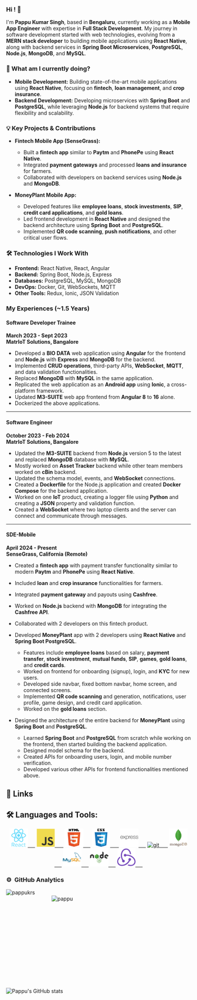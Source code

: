 
### Hi ! 👋
I'm **Pappu Kumar Singh**, based in **Bengaluru**, currently working as a **Mobile App Engineer** with expertise in **Full Stack Development**. My journey in software development started with web technologies, evolving from a **MERN stack developer** to building mobile applications using **React Native**, along with backend services in **Spring Boot Microservices**, **PostgreSQL**, **Node.js**, **MongoDB**, and **MySQL**.

### 🚀 What am I currently doing?
- **Mobile Development:** Building state-of-the-art mobile applications using **React Native**, focusing on **fintech**, **loan management**, and **crop insurance**.
- **Backend Development:** Developing microservices with **Spring Boot** and **PostgreSQL**, while leveraging **Node.js** for backend systems that require flexibility and scalability.

### 💡 Key Projects & Contributions
- **Fintech Mobile App (SenseGrass):**
  - Built a **fintech app** similar to **Paytm** and **PhonePe** using **React Native**.
  - Integrated **payment gateways** and processed **loans and insurance** for farmers.
  - Collaborated with developers on backend services using **Node.js** and **MongoDB**.

- **MoneyPlant Mobile App:**
  - Developed features like **employee loans**, **stock investments**, **SIP**, **credit card applications**, and **gold loans**.
  - Led frontend development in **React Native** and designed the backend architecture using **Spring Boot** and **PostgreSQL**.
  - Implemented **QR code scanning**, **push notifications**, and other critical user flows.

### 🛠️ Technologies I Work With

- **Frontend:** React Native, React, Angular
- **Backend:** Spring Boot, Node.js, Express
- **Databases:** PostgreSQL, MySQL, MongoDB
- **DevOps:** Docker, Git, WebSockets, MQTT
- **Other Tools:** Redux, Ionic, JSON Validation


### My Experiences (~1.5 Years)

#### Software Developer Trainee  
**March 2023 - Sept 2023**  
**MatrIoT Solutions, Bangalore**  
- Developed a **BIO DATA** web application using **Angular** for the frontend and **Node.js** with **Express** and **MongoDB** for the backend.
- Implemented **CRUD operations**, third-party APIs, **WebSocket**, **MQTT**, and data validation functionalities.
- Replaced **MongoDB** with **MySQL** in the same application.
- Replicated the web application as an **Android app** using **Ionic**, a cross-platform framework.
- Updated **M3-SUITE** web app frontend from **Angular 8** to **16** alone.
- Dockerized the above applications.

---

#### Software Engineer  
**October 2023 - Feb 2024**  
**MatrIoT Solutions, Bangalore**  
- Updated the **M3-SUITE** backend from **Node.js** version 5 to the latest and replaced **MongoDB** database with **MySQL**.
- Mostly worked on **Asset Tracker** backend while other team members worked on **cBin** backend.
- Updated the schema model, events, and **WebSocket** connections.
- Created a **Dockerfile** for the Node.js application and created **Docker Compose** for the backend application.
- Worked on one **IoT** product, creating a logger file using **Python** and creating a **JSON** property and validation function.
- Created a **WebSocket** where two laptop clients and the server can connect and communicate through messages.

---

#### SDE-Mobile  
**April 2024 - Present**  
**SenseGrass, California (Remote)**  
- Created a **fintech app** with payment transfer functionality similar to modern **Paytm** and **PhonePe** using **React Native**.
- Included **loan** and **crop insurance** functionalities for farmers.
- Integrated **payment gateway** and payouts using **Cashfree**.
- Worked on **Node.js** backend with **MongoDB** for integrating the **Cashfree API**.
- Collaborated with 2 developers on this fintech product.

- Developed **MoneyPlant** app with 2 developers using **React Native** and **Spring Boot PostgreSQL**.
  - Features include **employee loans** based on salary, **payment transfer**, **stock investment**, **mutual funds**, **SIP**, **games**, **gold loans**, and **credit cards**.
  - Worked on frontend for onboarding (signup), login, and **KYC** for new users.
  - Developed side navbar, fixed bottom navbar, home screen, and connected screens.
  - Implemented **QR code scanning** and generation, notifications, user profile, game design, and credit card application.
  - Worked on the **gold loans** section.

- Designed the architecture of the entire backend for **MoneyPlant** using **Spring Boot** and **PostgreSQL**.
  - Learned **Spring Boot** and **PostgreSQL** from scratch while working on the frontend, then started building the backend application.
  - Designed model schema for the backend.
  - Created APIs for onboarding users, login, and mobile number verification.
  - Developed various other APIs for frontend functionalities mentioned above.





## 🔗 Links



<h2 align="left">🛠 Languages and Tools:</h2>
<p align="center">
   <a href="https://reactjs.org/" target="_blank"> <img src="https://raw.githubusercontent.com/devicons/devicon/master/icons/react/react-original-wordmark.svg" alt="react" width="50" height="50"/>&nbsp;&nbsp;&nbsp;&nbsp;&nbsp;</a>
    <a href="https://developer.mozilla.org/en-US/docs/Web/JavaScript" target="_blank"> <img src="https://raw.githubusercontent.com/devicons/devicon/master/icons/javascript/javascript-original.svg" alt="javascript" width="50" height="50"/> &nbsp;&nbsp;&nbsp;&nbsp;&nbsp;</a> 
   <a href="https://www.w3.org/html/" target="_blank"> <img src="https://raw.githubusercontent.com/devicons/devicon/master/icons/html5/html5-original-wordmark.svg" alt="html5" width="50" height="50"/>&nbsp;&nbsp;&nbsp;&nbsp;&nbsp;</a>
  <a href="https://www.w3schools.com/css/" target="_blank"> <img src="https://raw.githubusercontent.com/devicons/devicon/master/icons/css3/css3-original-wordmark.svg" alt="css3" width="50" height="50"/> &nbsp;&nbsp;&nbsp;&nbsp;&nbsp;</a> 
  <a href="https://expressjs.com" target="_blank"> <img src="https://raw.githubusercontent.com/devicons/devicon/master/icons/express/express-original-wordmark.svg" alt="express" width="50" height="50"/>&nbsp;&nbsp;&nbsp;&nbsp;&nbsp;</a> 
  <a href="https://git-scm.com/" target="_blank"> <img src="https://www.vectorlogo.zone/logos/git-scm/git-scm-icon.svg" alt="git" width="50" height="50"/> &nbsp;&nbsp;&nbsp;&nbsp;&nbsp;</a> 
  <a href="https://www.mongodb.com/" target="_blank"> <img src="https://raw.githubusercontent.com/devicons/devicon/master/icons/mongodb/mongodb-original-wordmark.svg" alt="mongodb" width="50" height="50"/>&nbsp;&nbsp;&nbsp;&nbsp;&nbsp;</a> 
  <a href="https://www.mysql.com/" target="_blank"> <img src="https://raw.githubusercontent.com/devicons/devicon/master/icons/mysql/mysql-original-wordmark.svg" alt="mysql" width="50" height="50"/>&nbsp;&nbsp;&nbsp;&nbsp;&nbsp;</a>
  <a href="https://nodejs.org" target="_blank"> <img src="https://raw.githubusercontent.com/devicons/devicon/master/icons/nodejs/nodejs-original-wordmark.svg" alt="nodejs" width="50" height="50"/>&nbsp;&nbsp;&nbsp;&nbsp;&nbsp;</a> 
  <a href="https://redux.js.org" target="_blank"> <img src="https://raw.githubusercontent.com/devicons/devicon/master/icons/redux/redux-original.svg" alt="redux" width="50" height="50"/>&nbsp;&nbsp;&nbsp;&nbsp;&nbsp;</a> </p>

### ⚙️ &nbsp;GitHub Analytics

 <div >
<p><img align="left"  src="https://github-readme-stats.vercel.app/api/top-langs?username=pappukrs&show_icons=true&locale=en&layout=compact&theme=radical" alt="pappukrs" width="380" /></p>

<p>&nbsp;<img align="right"  src="https://github-readme-stats.vercel.app/api?username=pappukrs&show_icons=true&locale=en&theme=tokyonight" alt="pappu" width="380" /></p>
</div>

<br/><br/><br/><br/>

<br/><br/><br/><br/>


<br/><br/>

<h1></h1>



![Pappu's GitHub stats](https://github-readme-stats.vercel.app/api?username=pappukrs&show_icons=true&theme=radical)



